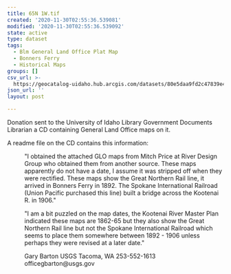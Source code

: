 ```yaml
---
title: 65N 1W.tif
created: '2020-11-30T02:55:36.539081'
modified: '2020-11-30T02:55:36.539092'
state: active
type: dataset
tags:
  - Blm General Land Office Plat Map
  - Bonners Ferry
  - Historical Maps
groups: []
csv_url: >-
  https://geocatalog-uidaho.hub.arcgis.com/datasets/80e5daa9fd2c47839e4f393d7aa0bb05_1.csv?outSR=%7B%22latestWkid%22%3A3857%2C%22wkid%22%3A102100%7D
json_url: ''
layout: post

---
```

<div style='text-align:Left;'><div><div><p><span>Donation sent to the University of Idaho Library Government Documents Librarian a CD containing General Land Office maps on it. </span></p><p><span>A readme file on the CD contains this information:</span></p><p style='margin-left:40px;'><span>&quot;I obtained the attached GLO maps from Mitch Price at River Design Group who obtained them from another source. These maps apparently do not have a date, I assume it was stripped off when they were rectified. These maps show the Great Northern Rail line, it arrived in Bonners Ferry in 1892. The Spokane International Railroad (Union Pacific purchased this line) built a bridge across the Kootenai R. in 1906.&quot; </span></p><p style='margin-left:40px;'><span>&quot;I am a bit puzzled on the map dates, the Kootenai River Master Plan indicated these maps are 1862-65 but they also show the Great Northern Rail line but not the Spokane International Railroad which seems to place them somewhere between 1892 - 1906 unless perhaps they were revised at a later date.&quot;</span></p><p style='margin-left:40px;'><span>Gary Barton</span><span> USGS</span><span> Tacoma, WA </span><span>253-552-1613 office</span><span>gbarton@usgs.gov</span></p></div></div></div>
